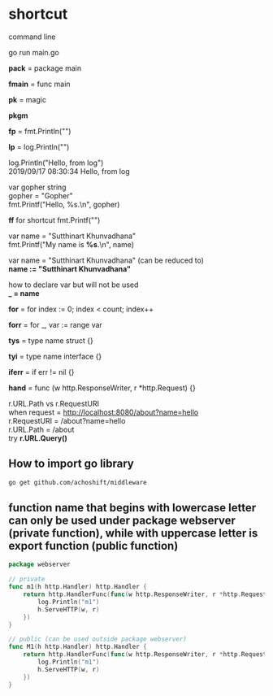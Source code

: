 # shortcut

command line

go run main.go

**pack** = package main

**fmain** = func main

**pk** = magic

**pkgm**

**fp** = fmt.Println("")

**lp** = log.Println("")

log.Println("Hello, from log")  
2019/09/17 08:30:34 Hello, from log

var gopher string  
gopher = "Gopher"  
fmt.Printf("Hello, %s.\n", gopher)

**ff** for shortcut fmt.Printf("")

var name = "Sutthinart Khunvadhana"  
fmt.Printf("My name is **%s**.\n", name)

var name = "Sutthinart Khunvadhana" (can be reduced to)  
**name := "Sutthinart Khunvadhana"**

how to declare var but will not be used  
**\_ = name**

**for** = for index := 0; index < count; index++

**forr** = for \_, var := range var

**tys** = type name struct {}

**tyi** = type name interface {}

**iferr** = if err != nil {}

**hand** = func (w http.ResponseWriter, r \*http.Request) {}

r.URL.Path vs r.RequestURI  
when request = <http://localhost:8080/about?name=hello>  
r.RequestURI = /about?name=hello  
r.URL.Path = /about  
try **r.URL.Query()**

## How to import go library

```bash
go get github.com/achoshift/middleware
```

## function name that begins with lowercase letter can only be used under package webserver (private function), while with uppercase letter is export function (public function)

```go
package webserver

// private
func m1(h http.Handler) http.Handler {
	return http.HandlerFunc(func(w http.ResponseWriter, r *http.Request) {
		log.Println("m1")
		h.ServeHTTP(w, r)
	})
}

// public (can be used outside package webserver)
func M1(h http.Handler) http.Handler {
	return http.HandlerFunc(func(w http.ResponseWriter, r *http.Request) {
		log.Println("m1")
		h.ServeHTTP(w, r)
	})
}
```
